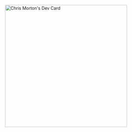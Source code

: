 <a href="https://github.com/Mortr0n/Mortr0n/blob/master/devcard.svg"><img src="https://github.com/Mortr0n/Mortr0n/blob/master/devcard.svg" width="400" alt="Chris Morton's Dev Card"/></a>
